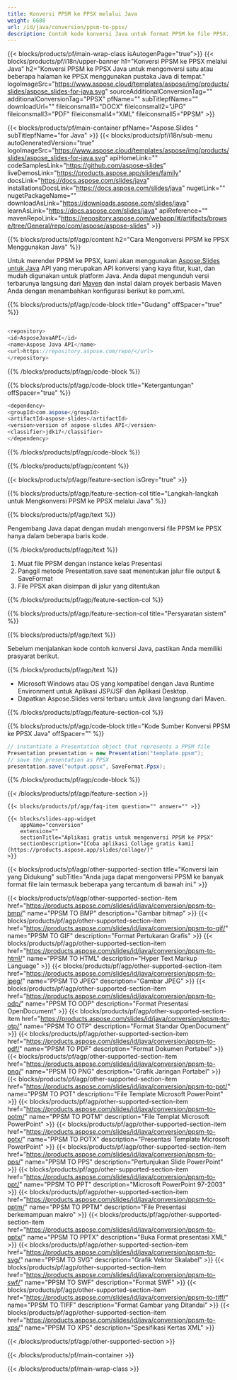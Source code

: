 ```yaml
---
title: Konversi PPSM ke PPSX melalui Java
weight: 6680
url: /id/java/conversion/ppsm-to-ppsx/ 
description: Contoh kode konversi Java untuk format PPSM ke file PPSX. Gunakan kode contoh ini untuk mengekspor presentasi PowerPoint & OpenOffice ke PPSX dalam Aplikasi berbasis Web atau Desktop Java.
---
```


{{< blocks/products/pf/main-wrap-class isAutogenPage="true">}}
{{< blocks/products/pf/i18n/upper-banner h1="Konversi PPSM ke PPSX melalui Java" h2="Konversi PPSM ke PPSX Java untuk mengonversi satu atau beberapa halaman ke PPSX menggunakan pustaka Java di tempat." logoImageSrc="https://www.aspose.cloud/templates/aspose/img/products/slides/aspose_slides-for-java.svg" sourceAdditionalConversionTag="" additionalConversionTag="PPSX" pfName="" subTitlepfName="" downloadUrl="" fileiconsmall1="DOCX" fileiconsmall2="JPG" fileiconsmall3="PDF" fileiconsmall4="XML" fileiconsmall5="PPSM" >}}

{{< blocks/products/pf/main-container pfName="Aspose.Slides " subTitlepfName="for Java" >}}
{{< blocks/products/pf/i18n/sub-menu autoGeneratedVersion="true" logoImageSrc="https://www.aspose.cloud/templates/aspose/img/products/slides/aspose_slides-for-java.svg" apiHomeLink="" codeSamplesLink="https://github.com/aspose-slides" liveDemosLink="https://products.aspose.app/slides/family" docsLink="https://docs.aspose.com/slides/java" installationsDocsLink="https://docs.aspose.com/slides/java" nugetLink="" nugetPackageName="" downloadAsLink="https://downloads.aspose.com/slides/java" learnAsLink="https://docs.aspose.com/slides/java" apiReference="" mavenRepoLink="https://repository.aspose.com/webapp/#/artifacts/browse/tree/General/repo/com/aspose/aspose-slides" >}}

{{% blocks/products/pf/agp/content h2="Cara Mengonversi PPSM ke PPSX Menggunakan Java" %}}

 Untuk merender PPSM ke PPSX, kami akan menggunakan
 [Aspose.Slides untuk Java](https://products.aspose.com/slides/id/java)
 API yang merupakan API konversi yang kaya fitur, kuat, dan mudah digunakan untuk platform Java. Anda dapat mengunduh versi terbarunya langsung dari
 [Maven](https://repository.aspose.com/webapp/#/artifacts/browse/tree/General/repo/com/aspose/aspose-slides)
 dan instal dalam proyek berbasis Maven Anda dengan menambahkan konfigurasi berikut ke pom.xml.

{{% blocks/products/pf/agp/code-block title="Gudang" offSpacer="true" %}}

```cs

<repository>
<id>AsposeJavaAPI</id>
<name>Aspose Java API</name>
<url>https://repository.aspose.com/repo/</url>
</repository>

```

{{% /blocks/products/pf/agp/code-block %}}

{{% blocks/products/pf/agp/code-block title="Ketergantungan" offSpacer="true" %}}

```cs
<dependency>
<groupId>com.aspose</groupId>
<artifactId>aspose-slides</artifactId>
<version>version of aspose-slides API</version>
<classifier>jdk17</classifier>
</dependency>

```

{{% /blocks/products/pf/agp/code-block %}}

{{% /blocks/products/pf/agp/content %}}

{{< blocks/products/pf/agp/feature-section isGrey="true" >}}

{{% blocks/products/pf/agp/feature-section-col title="Langkah-langkah untuk Mengkonversi PPSM ke PPSX melalui Java" %}}

{{% blocks/products/pf/agp/text %}}

 Pengembang Java dapat dengan mudah mengonversi file PPSM ke PPSX hanya dalam beberapa baris kode.

{{% /blocks/products/pf/agp/text %}}

1. Muat file PPSM dengan instance kelas Presentasi
1. Panggil metode Presentation.save saat menentukan jalur file output & SaveFormat
1. File PPSX akan disimpan di jalur yang ditentukan

{{% /blocks/products/pf/agp/feature-section-col %}}

{{% blocks/products/pf/agp/feature-section-col title="Persyaratan sistem" %}}

{{% blocks/products/pf/agp/text %}}

 Sebelum menjalankan kode contoh konversi Java, pastikan Anda memiliki prasyarat berikut.

{{% /blocks/products/pf/agp/text %}}

- Microsoft Windows atau OS yang kompatibel dengan Java Runtime Environment untuk Aplikasi JSP/JSF dan Aplikasi Desktop.
- Dapatkan Aspose.Slides versi terbaru untuk Java langsung dari Maven.

{{% /blocks/products/pf/agp/feature-section-col %}}

{{% blocks/products/pf/agp/code-block title="Kode Sumber Konversi PPSM ke PPSX Java" offSpacer="" %}}

```cs
// instantiate a Presentation object that represents a PPSM file
Presentation presentation = new Presentation("template.ppsm");
// save the presentation as PPSX
presentation.save("output.ppsx", SaveFormat.Ppsx);   

```

{{% /blocks/products/pf/agp/code-block %}}

{{< /blocks/products/pf/agp/feature-section >}}

    {{< blocks/products/pf/agp/faq-item question="" answer="" >}}
 

<!-- aboutfile Starts -->

<!-- aboutfile Ends -->

    {{< blocks/slides-app-widget 
        appName="conversion"
        extension=""
        sectionTitle="Aplikasi gratis untuk mengonversi PPSM ke PPSX" 
        sectionDescription="[Coba aplikasi Collage gratis kami](https://products.aspose.app/slides/collage/)" 
    >}}
    
{{< blocks/products/pf/agp/other-supported-section title="Konversi lain yang Didukung" subTitle="Anda juga dapat mengonversi PPSM ke banyak format file lain termasuk beberapa yang tercantum di bawah ini." >}}

{{< blocks/products/pf/agp/other-supported-section-item href="https://products.aspose.com/slides/id/java/conversion/ppsm-to-bmp/" name="PPSM TO BMP" description="Gambar bitmap" >}}
{{< blocks/products/pf/agp/other-supported-section-item href="https://products.aspose.com/slides/id/java/conversion/ppsm-to-gif/" name="PPSM TO GIF" description="Format Pertukaran Grafis" >}}
{{< blocks/products/pf/agp/other-supported-section-item href="https://products.aspose.com/slides/id/java/conversion/ppsm-to-html/" name="PPSM TO HTML" description="Hyper Text Markup Language" >}}
{{< blocks/products/pf/agp/other-supported-section-item href="https://products.aspose.com/slides/id/java/conversion/ppsm-to-jpeg/" name="PPSM TO JPEG" description="Gambar JPEG" >}}
{{< blocks/products/pf/agp/other-supported-section-item href="https://products.aspose.com/slides/id/java/conversion/ppsm-to-odp/" name="PPSM TO ODP" description="Format Presentasi OpenDocument" >}}
{{< blocks/products/pf/agp/other-supported-section-item href="https://products.aspose.com/slides/id/java/conversion/ppsm-to-otp/" name="PPSM TO OTP" description="Format Standar OpenDocument" >}}
{{< blocks/products/pf/agp/other-supported-section-item href="https://products.aspose.com/slides/id/java/conversion/ppsm-to-pdf/" name="PPSM TO PDF" description="Format Dokumen Portabel" >}}
{{< blocks/products/pf/agp/other-supported-section-item href="https://products.aspose.com/slides/id/java/conversion/ppsm-to-png/" name="PPSM TO PNG" description="Grafik Jaringan Portabel" >}}
{{< blocks/products/pf/agp/other-supported-section-item href="https://products.aspose.com/slides/id/java/conversion/ppsm-to-pot/" name="PPSM TO POT" description="File Template Microsoft PowerPoint" >}}
{{< blocks/products/pf/agp/other-supported-section-item href="https://products.aspose.com/slides/id/java/conversion/ppsm-to-potm/" name="PPSM TO POTM" description="File Templat Microsoft PowerPoint" >}}
{{< blocks/products/pf/agp/other-supported-section-item href="https://products.aspose.com/slides/id/java/conversion/ppsm-to-potx/" name="PPSM TO POTX" description="Presentasi Template Microsoft PowerPoint" >}}
{{< blocks/products/pf/agp/other-supported-section-item href="https://products.aspose.com/slides/id/java/conversion/ppsm-to-pps/" name="PPSM TO PPS" description="Pertunjukan Slide PowerPoint" >}}
{{< blocks/products/pf/agp/other-supported-section-item href="https://products.aspose.com/slides/id/java/conversion/ppsm-to-ppt/" name="PPSM TO PPT" description="Microsoft PowerPoint 97-2003" >}}
{{< blocks/products/pf/agp/other-supported-section-item href="https://products.aspose.com/slides/id/java/conversion/ppsm-to-pptm/" name="PPSM TO PPTM" description="File Presentasi berkemampuan makro" >}}
{{< blocks/products/pf/agp/other-supported-section-item href="https://products.aspose.com/slides/id/java/conversion/ppsm-to-pptx/" name="PPSM TO PPTX" description="Buka Format presentasi XML" >}}
{{< blocks/products/pf/agp/other-supported-section-item href="https://products.aspose.com/slides/id/java/conversion/ppsm-to-svg/" name="PPSM TO SVG" description="Grafik Vektor Skalabel" >}}
{{< blocks/products/pf/agp/other-supported-section-item href="https://products.aspose.com/slides/id/java/conversion/ppsm-to-swf/" name="PPSM TO SWF" description="Format SWF" >}}
{{< blocks/products/pf/agp/other-supported-section-item href="https://products.aspose.com/slides/id/java/conversion/ppsm-to-tiff/" name="PPSM TO TIFF" description="Format Gambar yang Ditandai" >}}
{{< blocks/products/pf/agp/other-supported-section-item href="https://products.aspose.com/slides/id/java/conversion/ppsm-to-xps/" name="PPSM TO XPS" description="Spesifikasi Kertas XML" >}}

{{< /blocks/products/pf/agp/other-supported-section >}}

{{< /blocks/products/pf/main-container >}}
    
{{< /blocks/products/pf/main-wrap-class >}}
